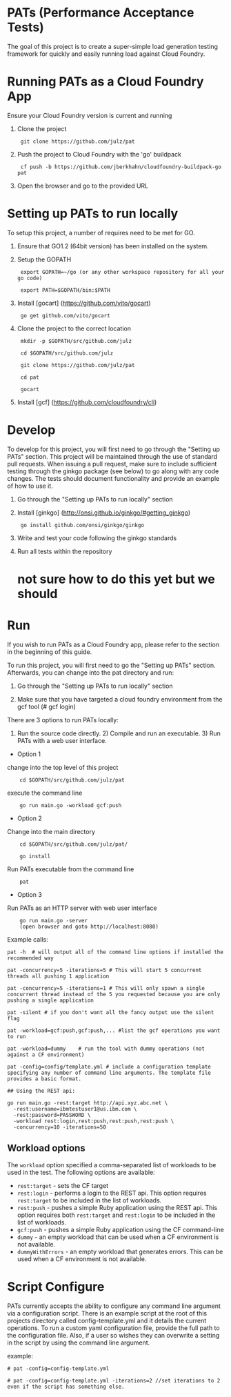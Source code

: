 PATs (Performance Acceptance Tests)
==================================
The goal of this project is to create a super-simple load generation testing framework for quickly and easily running load against Cloud Foundry.


Running PATs as a Cloud Foundry App
==================================
Ensure your Cloud Foundry version is current and running

1) Clone the project

        git clone https://github.com/julz/pat

2) Push the project to Cloud Foundry with the 'go' buildpack

        cf push -b https://github.com/jberkhahn/cloudfoundry-buildpack-go pat

3) Open the browser and go to the provided URL



Setting up PATs to run locally
==================================
To setup this project, a number of requires need to be met for GO.

1) Ensure that GO1.2 (64bit version) has been installed on the system.

2) Setup the GOPATH

        export GOPATH=~/go (or any other workspace repository for all your go code)

        export PATH=$GOPATH/bin:$PATH

3) Install [gocart] (https://github.com/vito/gocart)

        go get github.com/vito/gocart

4) Clone the project to the correct location

        mkdir -p $GOPATH/src/github.com/julz

        cd $GOPATH/src/github.com/julz

        git clone https://github.com/julz/pat

        cd pat

        gocart

5) Install [gcf] (https://github.com/cloudfoundry/cli)

Develop
===================================
To develop for this project, you will first need to go through the "Setting up PATs" section. This project will
be maintained through the use of standard pull requests. When issuing a pull request, make sure to include sufficient
testing through the ginkgo package (see below) to go along with any code changes. The tests should document 
functionality and provide an example of how to use it.  

1) Go through the "Setting up PATs to run locally" section

2) Install [ginkgo] (http://onsi.github.io/ginkgo/#getting_ginkgo)

        go install github.com/onsi/ginkgo/ginkgo

3) Write and test your code following the ginkgo standards

4) Run all tests within the repository

	# not sure how to do this yet but we should

Run
==================================
If you wish to run PATs as a Cloud Foundry app, please refer to the section in the beginning of this guide.

To run this project, you will first need to go the "Setting up PATs" section. Afterwards, you can
change into the pat directory and run:

1) Go through the "Setting up PATs to run locally" section

2) Make sure that you have targeted a cloud foundry environment from the gcf tool (# gcf login)

There are 3 options to run PATs locally:
1) Run the source code directly. 2) Compile and run an executable. 3) Run PATs with a web user interface.

- Option 1

change into the top level of this project

        cd $GOPATH/src/github.com/julz/pat

execute the command line

        go run main.go -workload gcf:push

- Option 2

Change into the main directory

        cd $GOPATH/src/github.com/julz/pat/

        go install

Run PATs executable from the command line

        pat

- Option 3

Run PATs as an HTTP server with web user interface

        go run main.go -server
        (open browser and goto http://localhost:8080)

Example calls:

	pat -h  # will output all of the command line options if installed the recommended way

	pat -concurrency=5 -iterations=5 # This will start 5 concurrent threads all pushing 1 application

	pat -concurrency=5 -iterations=1 # This will only spawn a single concurrent thread instead of the 5 you requested because you are only pushing a single application

	pat -silent # if you don't want all the fancy output use the silent flag
 
	pat -workload=gcf:push,gcf:push,... #list the gcf operations you want to run

	pat -workload=dummy    # run the tool with dummy operations (not against a CF environment)

	pat -config=config/template.yml # include a configuration template specifying any number of command line arguments. The template file provides a basic format.

	## Using the REST api:

	go run main.go -rest:target http://api.xyz.abc.net \
	  -rest:username=ibmtestuser1@us.ibm.com \
	  -rest:password=PASSWORD \
	  -workload rest:login,rest:push,rest:push,rest:push \
	  -concurrency=10 -iterations=50

## Workload options
The `workload` option specified a comma-separated list of workloads to be used in the test.
The following options are available:

- `rest:target` - sets the CF target
- `rest:login` - performs a login to the REST api. This option requires `rest:target` to be included in the list of workloads.
- `rest:push` - pushes a simple Ruby application using the REST api. This option requires both `rest:target` and `rest:login` to be included in the list of workloads.
- `gcf:push` - pushes a simple Ruby application using the CF command-line
- `dummy` - an empty workload that can be used when a CF environment is not available.
- `dummyWithErrors` - an empty workload that generates errors. This can be used when a CF environment is not available.


Script Configure
=====================================
PATs currently accepts the ability to configure any command line argument via a configuration script. There is an example script at the root of this projects
directory called config-template.yml and it details the current operations. To run a custom yaml configuration file, provide the full path to the 
configuration file. Also, if a user so wishes they can overwrite a setting in the script by using the command line argument.

example:
	
	# pat -config=config-template.yml
	
	# pat -config=config-template.yml -iterations=2 //set iterations to 2 even if the script has something else.
